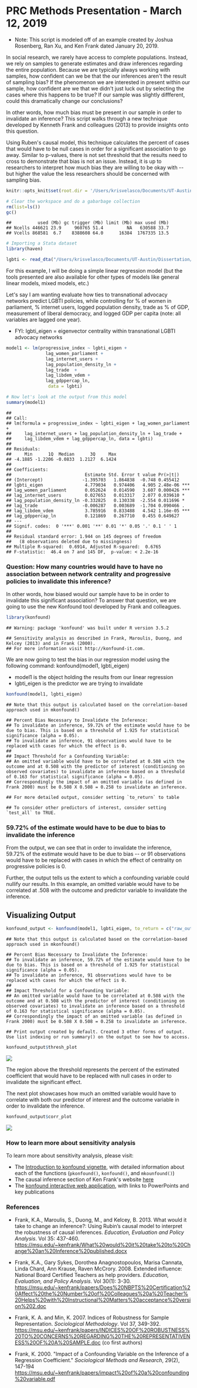 PRC Methods Presentation - March 12, 2019
================

-   Note: This script is modeled off of an example created by Joshua Rosenberg, Ran Xu, and Ken Frank dated January 20, 2019.

In social research, we rarely have access to complete populations. Instead, we rely on samples to generate estimates and draw inferences regarding the entire population. Because we are typically always working with samples, how confident can we be that the our inferences aren't the result of sampling bias? If the phenomenon we are interested in present within our sample, how confident are we that we didn't just luck out by selecting the cases where this happens to be true? If our sample was slightly diffferent, could this dramatically change our conclusions?

In other words, how much bias must be present in our sample in order to invalidate an inference? This script walks through a new technique developed by Kenneth Frank and colleagues (2013) to provide insights onto this question.

Using Ruben's causal model, this technique calculates the percent of cases that would have to be null cases in order for a significant association to go away. Similar to p-values, there is not set threshold that the results need to cross to demonstrate that bias is not an issue. Instead, it is up to researchers to interpret how much bias they are willing to be okay with -- but higher the value the less researchers should be concerned with sampling bias.

``` r
knitr::opts_knit$set(root.dir = '/Users/krisvelasco/Documents/UT-Austin/Admin/PRC Consultants/March 12 Presentation')
```

``` r
# Clear the workspace and do a gabarbage collection
rm(list=ls())
gc()
```

    ##          used (Mb) gc trigger (Mb) limit (Mb) max used (Mb)
    ## Ncells 446621 23.9     960765 51.4         NA   630588 33.7
    ## Vcells 868581  6.7    8388608 64.0      16384  1767335 13.5

``` r
# Importing a Stata dataset
library(haven)

lgbti <- read_dta("/Users/krisvelasco/Documents/UT-Austin/Dissertation/Datasets/Master/dissertation_2018only.dta")
```

For this example, I will be doing a simple linear regression model (but the tools presented are also available for other types of models like general linear models, mixed models, etc.)

Let's say I am wanting evaluate how ties to transnational advocacy networks predict LGBTI policies, while controlling for % of women in parliament, % internet users, logged population density, trade as % of GDP, measurement of liberal democracy, and logged GDP per capita (note: all variables are lagged one year).

-   FYI: lgbti\_eigen = eigenvector centrality within transnational LGBTI advocacy networks

``` r
model1 <- lm(progressive_index ~ lgbti_eigen + 
               lag_women_parliament + 
               lag_internet_users + 
               lag_population_density_ln +
               lag_trade  +
               lag_libdem_vdem +
               lag_gdppercap_ln, 
                data = lgbti)

# Now let's look at the output from this model
summary(model1)
```

    ## 
    ## Call:
    ## lm(formula = progressive_index ~ lgbti_eigen + lag_women_parliament + 
    ##     lag_internet_users + lag_population_density_ln + lag_trade + 
    ##     lag_libdem_vdem + lag_gdppercap_ln, data = lgbti)
    ## 
    ## Residuals:
    ##     Min      1Q  Median      3Q     Max 
    ## -4.1885 -1.2206 -0.0833  1.2127  6.1424 
    ## 
    ## Coefficients:
    ##                            Estimate Std. Error t value Pr(>|t|)    
    ## (Intercept)               -1.395703   1.864838  -0.748 0.455412    
    ## lgbti_eigen                4.779034   0.974406   4.905 2.48e-06 ***
    ## lag_women_parliament       0.052624   0.014590   3.607 0.000426 ***
    ## lag_internet_users         0.027653   0.013317   2.077 0.039610 *  
    ## lag_population_density_ln -0.332825   0.130338  -2.554 0.011696 *  
    ## lag_trade                 -0.006287   0.003689  -1.704 0.090466 .  
    ## lag_libdem_vdem            3.785916   0.833488   4.542 1.16e-05 ***
    ## lag_gdppercap_ln           0.121869   0.267710   0.455 0.649627    
    ## ---
    ## Signif. codes:  0 '***' 0.001 '**' 0.01 '*' 0.05 '.' 0.1 ' ' 1
    ## 
    ## Residual standard error: 1.944 on 145 degrees of freedom
    ##   (8 observations deleted due to missingness)
    ## Multiple R-squared:  0.6914, Adjusted R-squared:  0.6765 
    ## F-statistic:  46.4 on 7 and 145 DF,  p-value: < 2.2e-16

### Question: How many countries would have to have no association between network centrality and progressive policies to invalidate this inference?

In other words, how biased would our sample have to be in order to invalidate this significant association? To answer that question, we are going to use the new Konfound tool developed by Frank and colleagues.

``` r
library(konfound)
```

    ## Warning: package 'konfound' was built under R version 3.5.2

    ## Sensitivity analysis as described in Frank, Maroulis, Duong, and Kelcey (2013) and in Frank (2000).
    ## For more information visit http://konfound-it.com.

We are now going to test the bias in our regression model using the following command: konfound(model1, lgbti\_eigen)

-   model1 is the object holding the results from our linear regression
-   lgbti\_eigen is the predictor we are trying to invalidate

``` r
konfound(model1, lgbti_eigen)
```

    ## Note that this output is calculated based on the correlation-based approach used in mkonfound()

    ## Percent Bias Necessary to Invalidate the Inference:
    ## To invalidate an inference, 59.72% of the estimate would have to be due to bias. This is based on a threshold of 1.925 for statistical significance (alpha = 0.05).
    ## To invalidate an inference, 91 observations would have to be replaced with cases for which the effect is 0.
    ## 
    ## Impact Threshold for a Confounding Variable:
    ## An omitted variable would have to be correlated at 0.508 with the outcome and at 0.508 with the predictor of interest (conditioning on observed covariates) to invalidate an inference based on a threshold of 0.163 for statistical significance (alpha = 0.05).
    ## Correspondingly the impact of an omitted variable (as defined in Frank 2000) must be 0.508 X 0.508 = 0.258 to invalidate an inference.

    ## For more detailed output, consider setting `to_return` to table

    ## To consider other predictors of interest, consider setting `test_all` to TRUE.

### 59.72% of the estimate would have to be due to bias to invalidate the inference

From the output, we can see that in order to invalidate the inference, 59.72% of the estimate would have to be due to bias -- or 91 observations would have to be replaced with cases in which the effect of centrality on progressive policies is 0.

Further, the output tells us the extent to which a confounding variable could nullify our results. In this example, an omitted variable would have to be correlated at .508 with the outcome and predictor variable to invalidate the inference.

Visualizing Output
------------------

``` r
konfound_output <- konfound(model1, lgbti_eigen, to_return = c("raw_output", "thresh_plot", "corr_plot"))
```

    ## Note that this output is calculated based on the correlation-based approach used in mkonfound()

    ## Percent Bias Necessary to Invalidate the Inference:
    ## To invalidate an inference, 59.72% of the estimate would have to be due to bias. This is based on a threshold of 1.925 for statistical significance (alpha = 0.05).
    ## To invalidate an inference, 91 observations would have to be replaced with cases for which the effect is 0.
    ## 
    ## Impact Threshold for a Confounding Variable:
    ## An omitted variable would have to be correlated at 0.508 with the outcome and at 0.508 with the predictor of interest (conditioning on observed covariates) to invalidate an inference based on a threshold of 0.163 for statistical significance (alpha = 0.05).
    ## Correspondingly the impact of an omitted variable (as defined in Frank 2000) must be 0.508 X 0.508 = 0.258 to invalidate an inference.

    ## Print output created by default. Created 3 other forms of output. Use list indexing or run summary() on the output to see how to access.

``` r
konfound_output$thresh_plot
```

![](PRC_Presentation_March_12,_2019_files/figure-markdown_github/unnamed-chunk-5-1.png)

The region above the threshold represents the percent of the estimated coefficient that would have to be replaced with null cases in order to invalidate the significant effect.

The next plot showcases how much an omitted variable would have to correlate with both our predictor of interest and the outcome variable in order to invalidate the inference.

``` r
konfound_output$corr_plot
```

![](PRC_Presentation_March_12,_2019_files/figure-markdown_github/unnamed-chunk-6-1.png)

### How to learn more about sensitivity analysis

To learn more about sensitivity analysis, please visit:

-   The [Introduction to konfound vignette](https://jrosen48.github.io/konfound/articles/Introduction_to_konfound.html), with detailed information about each of the functions (`pkonfound()`, `konfound()`, and `mkounfound()`)
-   The causal inference section of Ken Frank's website [here](https://msu.edu/~kenfrank/research.htm#causal)
-   The [konfound interactive web application](https://jmichaelrosenberg.shinyapps.io/shinykonfound/), with links to PowerPoints and key publications

### References

-   Frank, K.A., Maroulis, S., Duong, M., and Kelcey, B. 2013. What would it take to change an inference?: Using Rubin’s causal model to interpret the robustness of causal inferences. *Education, Evaluation and Policy Analysis*. Vol 35: 437-460. <https://msu.edu/~kenfrank/What%20would%20it%20take%20to%20Change%20an%20Inference%20published.docx>

-   Frank, K.A., Gary Sykes, Dorothea Anagnostopoulos, Marisa Cannata, Linda Chard, Ann Krause, Raven McCrory. 2008. Extended influence: National Board Certified Teachers as help providers. *Education, Evaluation, and Policy Analysis*. Vol 30(1): 3-30. <https://msu.edu/~kenfrank/papers/Does%20NBPTS%20Certification%20Affect%20the%20Number%20of%20Colleagues%20a%20Teacher%20Helps%20with%20Instructional%20Matters%20acceptance%20version%202.doc>

-   Frank, K. A. and Min, K. 2007. Indices of Robustness for Sample Representation. *Sociological Methodology*. Vol 37, 349-392. <https://msu.edu/~kenfrank/papers/INDICES%20OF%20ROBUSTNESS%20TO%20CONCERNS%20REGARDING%20THE%20REPRESENTATIVENESS%20OF%20A%20SAMPLE.doc> (co first authors)

-   Frank, K. 2000. "Impact of a Confounding Variable on the Inference of a Regression Coefficient." *Sociological Methods and Research*, 29(2), 147-194 <https://msu.edu/~kenfrank/papers/impact%20of%20a%20confounding%20variable.pdf>
